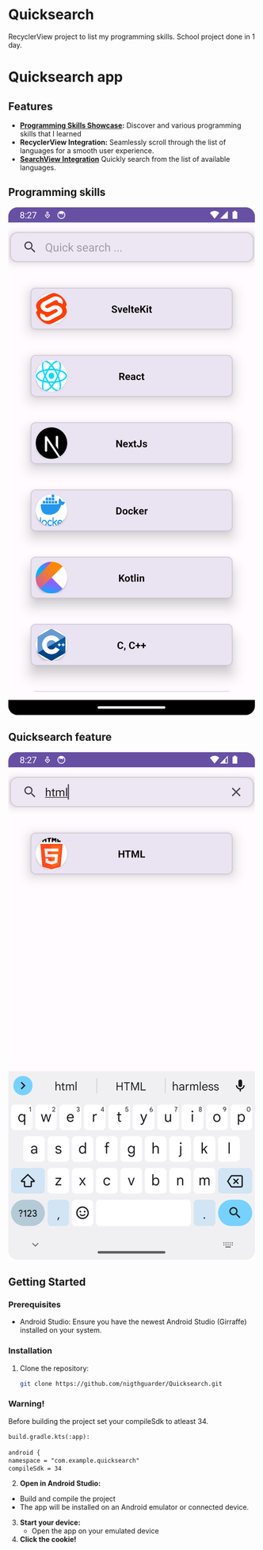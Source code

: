 # Quicksearch
RecyclerView project to list my programming skills. 
School project done in 1 day. 
# Quicksearch app 

## Features

- **[Programming Skills Showcase](#programming-skills):** Discover and various programming skills that I learned
- **RecyclerView Integration:** Seamlessly scroll through the list of languages for a smooth user experience.
- **[SearchView Integration](#quicksearch-feature)** Quickly search from the list of available languages.

## Programming skills
![App Screenshot](app/src/img/mainScreen.png)
## Quicksearch feature
![search](app/src/img/searchView.png)
## Getting Started

### Prerequisites

- Android Studio: Ensure you have the newest Android Studio (Girraffe) installed on your system.

### Installation

1. Clone the repository:

   ```bash
   git clone https://github.com/nigthguarder/Quicksearch.git
    ```
### Warning!
Before building the project set your compileSdk to atleast 34.

```
build.gradle.kts(:app):

android {
namespace = "com.example.quicksearch"
compileSdk = 34
```
2. **Open in Android Studio:**
- Build and compile the project
- The app will be installed on an Android emulator or connected device.
3. **Start your device:**
    - Open the app on your emulated device
4. **Click the cookie!**
